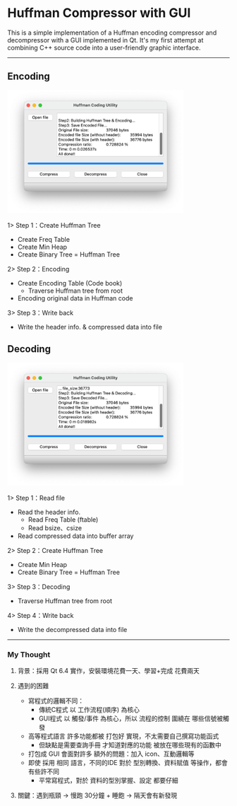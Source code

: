 # Huffman Compressor with GUI

This is a simple implementation of a Huffman encoding compressor and decompressor with a GUI implemented in Qt. It's my first attempt at combining C++ source code into a user-friendly graphic interface.

----

## Encoding


<img src="assert/CompressExample.png" width=400>

1>	 Step 1：Create Huffman Tree
- Create Freq Table
- Create Min Heap
- Create Binary Tree = Huffman Tree

2>	 Step 2：Encoding 
- Create Encoding Table (Code book)
	- Traverse Huffman tree from root
- Encoding original data in Huffman code

3>	 Step 3：Write back
- Write the header info. & compressed data into file


## Decoding

<img src="assert/decompressExample.png" width=400>

1>	 Step 1：Read file
- Read the header info. 
	- Read Freq Table (ftable)
	- Read bsize、csize
- Read compressed data into buffer array

2>	 Step 2：Create Huffman Tree
- Create Min Heap
- Create Binary Tree = Huffman Tree

3>	 Step 3：Decoding 
- Traverse Huffman tree from root

4>	 Step 4：Write back
- Write the decompressed data into file

----

### My Thought

1. 背景：採用 Qt 6.4 實作，安裝環境花費一天、學習+完成 花費兩天
2. 遇到的困難
	- 寫程式的邏輯不同：
		- 傳統C程式 以 工作流程(順序) 為核心
		- GUI程式 以 觸發/事件 為核心，所以 流程的控制 圍繞在 哪些信號被觸發
	- 高等程式語言 許多功能都被 打包好 實現，不太需要自己撰寫功能函式
		- 但缺點是需要查詢手冊 才知道對應的功能 被放在哪些現有的函數中
	- 打包成 GUI 會面對許多 額外的問題：加入 icon、互動邏輯等
	- 即使 採用 相同 語言，不同的IDE 對於 型別轉換、資料賦值 等操作，都會有些許不同
		- 平常寫程式，對於 資料的型別掌握、設定 都要仔細

3. 關鍵：遇到瓶頸 -> 慢跑 30分鐘 + 睡飽 -> 隔天會有新發現


